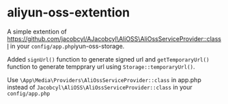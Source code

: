 # aliyun-oss-extention
A simple extention of https://github.com/jacobcyl/AJacobcyl\AliOSS\AliOssServiceProvider::classl in your `config/app.php`iyun-oss-storage. 

Added `signUrl()` function to generate signed url and `getTemporaryUrl()` function to generate tempprary url using `Storage::temporaryUrl()`.

Use `\App\Media\Providers\AliOssServiceProvider::class` in app.php instead of `Jacobcyl\AliOSS\AliOssServiceProvider::class` in your `config/app.php`
